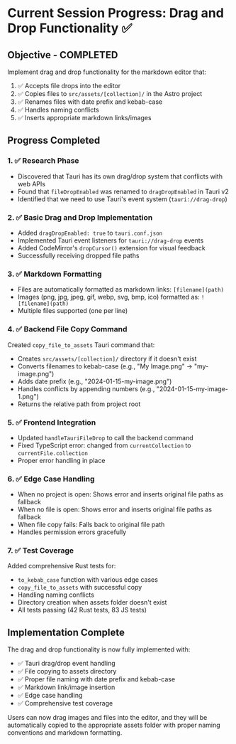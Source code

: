 # Current Session Progress: Drag and Drop Functionality ✅

## Objective - COMPLETED
Implement drag and drop functionality for the markdown editor that:
1. ✅ Accepts file drops into the editor
2. ✅ Copies files to `src/assets/[collection]/` in the Astro project
3. ✅ Renames files with date prefix and kebab-case
4. ✅ Handles naming conflicts
5. ✅ Inserts appropriate markdown links/images

## Progress Completed

### 1. ✅ Research Phase
- Discovered that Tauri has its own drag/drop system that conflicts with web APIs
- Found that `fileDropEnabled` was renamed to `dragDropEnabled` in Tauri v2
- Identified that we need to use Tauri's event system (`tauri://drag-drop`)

### 2. ✅ Basic Drag and Drop Implementation
- Added `dragDropEnabled: true` to `tauri.conf.json`
- Implemented Tauri event listeners for `tauri://drag-drop` events
- Added CodeMirror's `dropCursor()` extension for visual feedback
- Successfully receiving dropped file paths

### 3. ✅ Markdown Formatting
- Files are automatically formatted as markdown links: `[filename](path)`
- Images (png, jpg, jpeg, gif, webp, svg, bmp, ico) formatted as: `![filename](path)`
- Multiple files supported (one per line)

### 4. ✅ Backend File Copy Command
Created `copy_file_to_assets` Tauri command that:
- Creates `src/assets/[collection]/` directory if it doesn't exist
- Converts filenames to kebab-case (e.g., "My Image.png" → "my-image.png")
- Adds date prefix (e.g., "2024-01-15-my-image.png")
- Handles conflicts by appending numbers (e.g., "2024-01-15-my-image-1.png")
- Returns the relative path from project root

### 5. ✅ Frontend Integration
- Updated `handleTauriFileDrop` to call the backend command
- Fixed TypeScript error: changed from `currentCollection` to `currentFile.collection`
- Proper error handling in place

### 6. ✅ Edge Case Handling
- When no project is open: Shows error and inserts original file paths as fallback
- When no file is open: Shows error and inserts original file paths as fallback
- When file copy fails: Falls back to original file path
- Handles permission errors gracefully

### 7. ✅ Test Coverage
Added comprehensive Rust tests for:
- `to_kebab_case` function with various edge cases
- `copy_file_to_assets` with successful copy
- Handling naming conflicts
- Directory creation when assets folder doesn't exist
- All tests passing (42 Rust tests, 83 JS tests)

## Implementation Complete

The drag and drop functionality is now fully implemented with:
- ✅ Tauri drag/drop event handling
- ✅ File copying to assets directory
- ✅ Proper file naming with date prefix and kebab-case
- ✅ Markdown link/image insertion
- ✅ Edge case handling
- ✅ Comprehensive test coverage

Users can now drag images and files into the editor, and they will be automatically copied to the appropriate assets folder with proper naming conventions and markdown formatting.